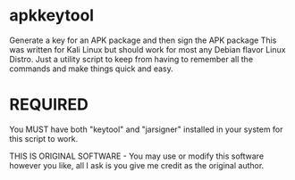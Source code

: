 # apkkeytool
Generate a key for an APK package and then sign the APK package
This was written for Kali Linux but should work for most any Debian flavor Linux Distro. Just a utility script to keep from having to remember all the commands and make things quick and easy.
# REQUIRED
You MUST have both "keytool" and "jarsigner" installed in your system for this script to work.

THIS IS ORIGINAL SOFTWARE - You may use or modify this software however you like, all I ask is you give me credit as the original author.
